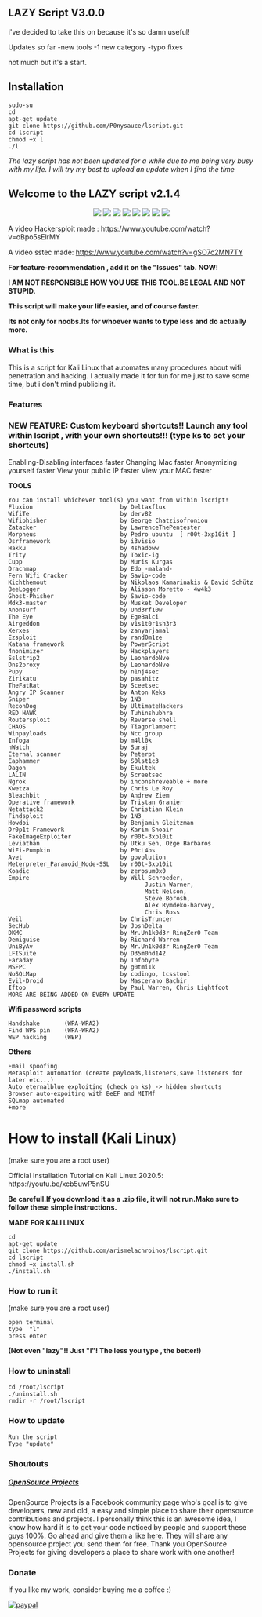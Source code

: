 ## LAZY Script V3.0.0

I've decided to take this on because it's so damn useful!

Updates so far
-new tools
-1 new category
-typo fixes

not much but it's a start.

## Installation
```
sudo-su
cd
apt-get update
git clone https://github.com/P0nysauce/lscript.git
cd lscript
chmod +x l
./l
```

*The lazy script has not been updated for a while due to me being very busy with my life. I will try my best to upload an update when I find the time*

## Welcome to the LAZY script  v2.1.4
<p align="center">
<img src="https://i.imgur.com/awIplS6.jpg"/>
<img src="https://i.imgur.com/pbq0DuE.jpg"/>
<img src="https://i.imgur.com/QgTLKxR.jpg"/>
<img src="https://i.imgur.com/oJIk2oG.jpg"/>
<img src="https://i.imgur.com/icT4x55.jpg"/>
<img src="https://i.imgur.com/sSf1JcI.jpg"/>
<img src="https://i.imgur.com/MlDFWax.jpg"/>
<img src="https://i.imgur.com/rbdUIQI.jpg"/>
</p>
A video Hackersploit made : https://www.youtube.com/watch?v=oBpo5sElrMY

A video sstec made:         https://www.youtube.com/watch?v=gSO7c2MN7TY

**For feature-recommendation , add it on the "Issues" tab. NOW!**

**I AM NOT RESPONSIBLE HOW YOU USE THIS TOOL.BE LEGAL AND NOT STUPID.**

**This script will make your life easier, and of course faster.**

**Its not only for noobs.Its for whoever wants to type less and do actually more.**

### What is this
This is a script for Kali Linux that automates many procedures about wifi penetration and hacking.
I actually made it for fun for me just to save some time, but i don't mind publicing it.

### Features

   ### NEW FEATURE: Custom keyboard shortcuts!! Launch any tool within lscript , with your own shortcuts!!! (type ks to set your shortcuts)
	
Enabling-Disabling interfaces faster
Changing Mac faster
Anonymizing yourself faster
View your public IP faster
View your MAC faster
	
**TOOLS**

	You can install whichever tool(s) you want from within lscript! 
	Fluxion                         by Deltaxflux
	WifiTe                          by derv82
	Wifiphisher                     by George Chatzisofroniou
	Zatacker                        by LawrenceThePentester
	Morpheus                        by Pedro ubuntu  [ r00t-3xp10it ]
	Osrframework                    by i3visio
	Hakku                           by 4shadoww
	Trity                           by Toxic-ig
	Cupp                            by Muris Kurgas
	Dracnmap                        by Edo -maland-
	Fern Wifi Cracker               by Savio-code
	Kichthemout                     by Nikolaos Kamarinakis & David Schütz
	BeeLogger                       by Alisson Moretto - 4w4k3
	Ghost-Phisher                   by Savio-code
	Mdk3-master                     by Musket Developer
	Anonsurf                        by Und3rf10w
	The Eye                         by EgeBalci
	Airgeddon                       by v1s1t0r1sh3r3
	Xerxes                          by zanyarjamal
	Ezsploit                        by rand0m1ze
	Katana framework                by PowerScript
	4nonimizer                      by Hackplayers
	Sslstrip2                       by LeonardoNve
	Dns2proxy                       by LeonardoNve
	Pupy                            by n1nj4sec
	Zirikatu                        by pasahitz
	TheFatRat                       by Sceetsec
	Angry IP Scanner                by Anton Keks
	Sniper                          by 1N3
	ReconDog                        by UltimateHackers
	RED HAWK                        by Tuhinshubhra
	Routersploit                    by Reverse shell
	CHAOS                           by Tiagorlampert
	Winpayloads                     by Ncc group 
	Infoga                          by m4ll0k
	nWatch                          by Suraj
	Eternal scanner                 by Peterpt
	Eaphammer                       by S0lst1c3
	Dagon                           by Ekultek
	LALIN                           by Screetsec
	Ngrok                           by inconshreveable + more
	Kwetza                          by Chris Le Roy
	Bleachbit                       by Andrew Ziem
	Operative framework             by Tristan Granier
	Netattack2                      by Christian Klein
	Findsploit                      by 1N3
	Howdoi                          by Benjamin Gleitzman
	Dr0p1t-Framework                by Karim Shoair
	FakeImageExploiter              by r00t-3xp10it
	Leviathan                       by Utku Sen, Ozge Barbaros
	WiFi-Pumpkin                    by P0cL4bs
	Avet                            by govolution
	Meterpreter_Paranoid_Mode-SSL   by r00t-3xp10it
	Koadic                          by zerosum0x0
	Empire                          by Will Schroeder,
                                           Justin Warner, 
                                           Matt Nelson,
                                           Steve Borosh,
                                           Alex Rymdeko-harvey, 
                                           Chris Ross
	Veil                            by ChrisTruncer
	SecHub                          by JoshDelta
	DKMC                            by Mr.Un1k0d3r RingZer0 Team
	Demiguise                       by Richard Warren
	UniByAv                         by Mr.Un1k0d3r RingZer0 Team
	LFISuite                        by D35m0nd142
	Faraday                         by Infobyte
	MSFPC                           by g0tmi1k
	NoSQLMap                        by codingo, tcsstool
	Evil-Droid                      by Mascerano Bachir
	Iftop                           by Paul Warren, Chris Lightfoot
	MORE ARE BEING ADDED ON EVERY UPDATE
	
**Wifi password scripts**

	Handshake       (WPA-WPA2)
	Find WPS pin    (WPA-WPA2)
	WEP hacking     (WEP)    
	
**Others**

	Email spoofing
	Metasploit automation (create payloads,listeners,save listeners for later etc...)
	Auto eternalblue exploiting (check on ks) -> hidden shortcuts
	Browser auto-expoiting with BeEF and MITMf
	SQLmap automated
	+more
		
# How to install (Kali Linux)
(make sure you are a root user)

<p>
	Official Installation Tutorial on Kali Linux 2020.5:
	https://youtu.be/xcb5uwP5nSU
</p>

**Be carefull.If you download it as a .zip file, it will not run.Make sure to follow these simple instructions.**

**MADE FOR KALI LINUX**

```
cd
apt-get update
git clone https://github.com/arismelachroinos/lscript.git
cd lscript
chmod +x install.sh
./install.sh
```

### How to run it

(make sure you are a root user)

```
open terminal
type  "l"
press enter
```
**(Not even "lazy"!! Just "l"! The less you type , the better!)**

### How to uninstall
``` 
cd /root/lscript
./uninstall.sh
rmdir -r /root/lscript 
```

### How to update
``` 
Run the script
Type "update"
```

### Shoutouts

##### [OpenSource Projects](https://www.facebook.com/opensourceprojects/)

OpenSource Projects is a Facebook community page who's goal is to give developers, new and old, a easy and simple place to share their opensource contributions and projects. I personally think this is an awesome idea, I know how hard it is to get your code noticed by people and support these guys 100%. Go ahead and give them a like [here](https://www.facebook.com/opensourceprojects/). They will share any opensource project you send them for free. Thank you OpenSource Projects for giving developers a place to share work with one another!

### Donate
If you like my work, consider buying me a coffee :)

[![paypal](https://www.paypalobjects.com/en_US/i/btn/btn_donateCC_LG.gif)](https://www.paypal.com/cgi-bin/webscr?cmd=_s-xclick&hosted_button_id=GC9RSY4CS6KAY)

